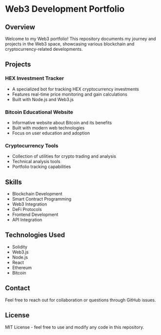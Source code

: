 # Web3 Development Portfolio

## Overview
Welcome to my Web3 portfolio! This repository documents my journey and projects in the Web3 space, showcasing various blockchain and cryptocurrency-related developments.

## Projects

### HEX Investment Tracker
- A specialized bot for tracking HEX cryptocurrency investments
- Features real-time price monitoring and gain calculations
- Built with Node.js and Web3.js

### Bitcoin Educational Website
- Informative website about Bitcoin and its benefits
- Built with modern web technologies
- Focus on user education and adoption

### Cryptocurrency Tools
- Collection of utilities for crypto trading and analysis
- Technical analysis tools
- Portfolio tracking capabilities

## Skills
- Blockchain Development
- Smart Contract Programming
- Web3 Integration
- DeFi Protocols
- Frontend Development
- API Integration

## Technologies Used
- Solidity
- Web3.js
- Node.js
- React
- Ethereum
- Bitcoin

## Contact
Feel free to reach out for collaboration or questions through GitHub issues.

## License
MIT License - feel free to use and modify any code in this repository.
